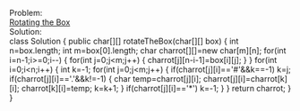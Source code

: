 Problem:
<br>
[Rotating the Box](https://leetcode.com/problems/rotating-the-box/description/?envType=daily-question&envId=2024-11-23)
<br>
Solution:
<br>
class Solution {
    public char[][] rotateTheBox(char[][] box) {
        int n=box.length;
        int m=box[0].length;
        char charrot[][]=new char[m][n];
        for(int i=n-1;i>=0;i--)
        {
            for(int j=0;j<m;j++)
            {
                charrot[j][n-i-1]=box[i][j];
            }
        }
        for(int i=0;i<n;i++)
        {
            int k=-1;
            for(int j=0;j<m;j++)
            {
                if(charrot[j][i]=='#'&&k==-1)
                k=j;
                if(charrot[j][i]=='.'&&k!=-1)
                {
                    char temp=charrot[j][i];
                    charrot[j][i]=charrot[k][i];
                    charrot[k][i]=temp;
                    k=k+1;
                }
                if(charrot[j][i]=='*')
                k=-1;
            }
        }
        return charrot;
    }
}